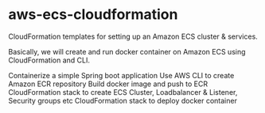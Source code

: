 # aws-ecs-cloudformation
CloudFormation templates for setting up an Amazon ECS cluster &amp; services.

Basically, we will create and run docker container on Amazon ECS using CloudFormation and CLI.

Containerize a simple Spring boot application
Use AWS CLI to create Amazon ECR repository
Build docker image and push to ECR
CloudFormation stack to create ECS Cluster, Loadbalancer & Listener, Security groups etc
CloudFormation stack to deploy docker container
